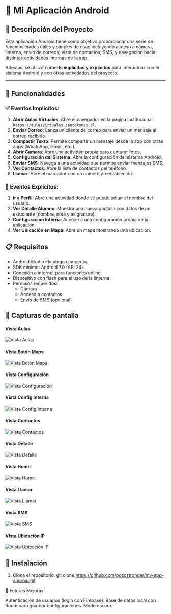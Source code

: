 # 📱 Mi Aplicación Android

## 📝 Descripción del Proyecto

Esta aplicación Android tiene como objetivo proporcionar una serie de funcionalidades útiles y simples de usar, incluyendo acceso a cámara, linterna, envío de correos, vista de contactos, SMS, y navegación hacia distintas actividades internas de la app.

Además, se utilizan **intents implícitos y explícitos** para interactuar con el sistema Android y con otras actividades del proyecto.

---

## 🔧 Funcionalidades

### ✅ Eventos Implícitos:

1. **Abrir Aulas Virtuales**: Abre el navegador en la página institucional `https://aulasvirtuales.santotomas.cl`.
2. **Enviar Correo**: Lanza un cliente de correo para enviar un mensaje al correo recibido.
3. **Compartir Texto**: Permite compartir un mensaje desde la app con otras apps (WhatsApp, Gmail, etc.).
4. **Abrir Cámara**: Abre una actividad propia para capturar fotos.
5. **Configuración del Sistema**: Abre la configuración del sistema Android.
6. **Enviar SMS**: Navega a una actividad que permite enviar mensajes SMS.
7. **Ver Contactos**: Abre la lista de contactos del teléfono.
8. **Llamar**: Abre el marcador con un número preestablecido.

### 🔄 Eventos Explícitos:

1. **Ir a Perfil**: Abre una actividad donde se puede editar el nombre del usuario.
2. **Ver Detalle Alumno**: Muestra una nueva pantalla con datos de un estudiante (nombre, nota y asignatura).
3. **Configuración Interna**: Accede a una configuración propia de la aplicación.
4. **Ver Ubicación en Mapa**: Abre un mapa mostrando una ubicación.


## 📋 Requisitos

- Android Studio Flamingo o superior.
- SDK mínimo: Android 7.0 (API 24).
- Conexión a internet para funciones online.
- Dispositivo con flash para el uso de la linterna.
- Permisos requeridos:
  - Cámara
  - Acceso a contactos
  - Envío de SMS (opcional)

## 📸 Capturas de pantalla

#### Vista Aulas
![Vista Aulas](https://raw.githubusercontent.com/pozostronger/my-app-android/master/Screenshots_Vista/vista_aulas.png)

#### Vista Botón Maps
![Vista Botón Maps](https://raw.githubusercontent.com/pozostronger/my-app-android/master/Screenshots_Vista/vista_botonmaps.png)

#### Vista Configuración
![Vista Configuración](https://raw.githubusercontent.com/pozostronger/my-app-android/master/Screenshots_Vista/vista_config.png)

#### Vista Config Interna
![Vista Config Interna](https://raw.githubusercontent.com/pozostronger/my-app-android/master/Screenshots_Vista/vista_confinterna.png)

#### Vista Contactos
![Vista Contactos](https://raw.githubusercontent.com/pozostronger/my-app-android/master/Screenshots_Vista/vista_contactos.png)

#### Vista Detalle
![Vista Detalle](https://raw.githubusercontent.com/pozostronger/my-app-android/master/Screenshots_Vista/vista_detalle.png)

#### Vista Home
![Vista Home](https://raw.githubusercontent.com/pozostronger/my-app-android/master/Screenshots_Vista/vista_home.png)

#### Vista Llamar
![Vista Llamar](https://raw.githubusercontent.com/pozostronger/my-app-android/master/Screenshots_Vista/vista_llamar.png)

#### Vista SMS
![Vista SMS](https://raw.githubusercontent.com/pozostronger/my-app-android/master/Screenshots_Vista/vista_sms.png)

#### Vista Ubicación IP
![Vista Ubicación IP](https://raw.githubusercontent.com/pozostronger/my-app-android/master/Screenshots_Vista/vista_ubicacionIP.png)



## 🚀 Instalación

1. Clona el repositorio:
   git clone https://github.com/pozostronger/my-app-android.git

🧩 Futuras Mejoras

Autenticación de usuarios (login con Firebase).
Base de datos local con Room para guardar configuraciones.
Modo oscuro.
